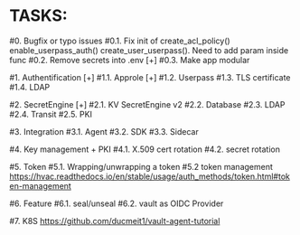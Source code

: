 # TASKS:
#0. Bugfix or typo issues
#0.1. Fix init of create_acl_policy() enable_userpass_auth() create_user_userpass(). Need to add param inside func 
#0.2. Remove secrets into .env
[+] #0.3. Make app modular

#1. Authentification
[+] #1.1. Approle
[+] #1.2. Userpass 
#1.3. TLS certificate
#1.4. LDAP 

#2. SecretEngine
[+] #2.1. KV SecretEngine v2
#2.2. Database
#2.3. LDAP
#2.4. Transit
#2.5. PKI


#3. Integration
#3.1. Agent
#3.2. SDK
#3.3. Sidecar

#4. Key management + PKI
#4.1. X.509 cert rotation
#4.2. secret rotation

#5. Token
#5.1. Wrapping/unwrapping a token
#5.2 token management https://hvac.readthedocs.io/en/stable/usage/auth_methods/token.html#token-management

#6. Feature
#6.1. seal/unseal
#6.2. vault as OIDC Provider

#7. K8S https://github.com/ducmeit1/vault-agent-tutorial